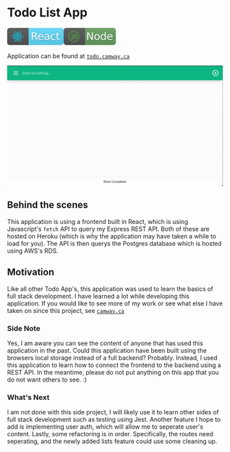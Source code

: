 # Todo List App

[![react](./img/react.svg)](https://aleen42.github.io/badges/src/react.svg)[![node](./img/node.svg)](https://aleen42.github.io/badges/src/node.svg)

Application can be found at [`todo.camway.ca`](http://todo.camway.ca)

![GIF demo](img/demo.gif)

## Behind the scenes
This application is using a frontend built in React, which is using Javascript's `fetch` API to query my Express REST API. Both of these are hosted on Heroku (which is why the application may have taken a while to load for you). The API is then querys the Postgres database which is hosted using AWS's RDS. 

## Motivation
Like all other Todo App's, this application was used to learn the basics of full stack development. I have learned a lot while developing this application. If you would like to see more of my work or see what else I have taken on since this project, see [`camway.ca`](http://camway.ca)

### Side Note
Yes, I am aware you can see the content of anyone that has used this application in the past. Could this application have been built using the browsers local storage instead of a full backend? Probably. Instead, I used this application to learn how to connect the frontend to the backend using a REST API. In the meantime, please do not put anything on this app that you do not want others to see. :)

### What's Next

I am not done with this side project, I will likely use it to learn other sides of full stack development such as testing using Jest. Another feature I hope to add is implementing user auth, which will allow me to seperate user's content. Lastly, some refactoring is in order. Specifically, the routes need seperating, and the newly added lists feature could use some cleaning up. 
